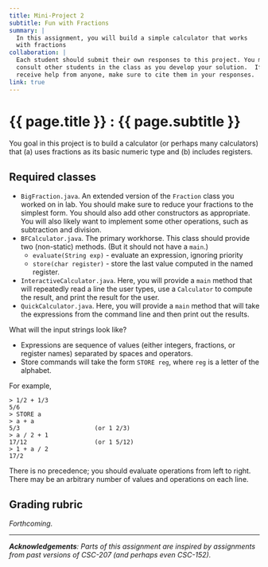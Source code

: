 ```yaml
---
title: Mini-Project 2
subtitle: Fun with Fractions
summary: |
  In this assignment, you will build a simple calculator that works
  with fractions
collaboration: |
  Each student should submit their own responses to this project. You may
  consult other students in the class as you develop your solution.  If you
  receive help from anyone, make sure to cite them in your responses. 
link: true
---
```

# {{ page.title }} : {{ page.subtitle }}

You goal in this project is to build a calculator (or perhaps many calculators) that (a) uses fractions as its basic numeric type and (b) includes registers.

## Required classes

* `BigFraction.java`.  An extended version of the `Fraction` class you
  worked on in lab.  You should make sure to reduce your fractions to
  the simplest form.  You should also add other constructors as appropriate.
  You will also likely want to implement some other operations, such
  as subtraction and division.
* `BFCalculator.java`.  The primary workhorse.  This class should
  provide two (non-static) methods.  (But it should not have a `main`.)
    * `evaluate(String exp)` - evaluate an expression, ignoring priority
    * `store(char register)` - store the last value computed in the
      named register.  
* `InteractiveCalculator.java`.  Here, you will provide a `main` method
  that will repeatedly read a line the user types, use a `Calculator`
  to compute the result, and print the result for the user.
* `QuickCalculator.java`.  Here, you will provide a `main` method
  that will take the expressions from the command line and then
  print out the results.

What will the input strings look like?  

* Expressions are sequence of values (either integers, fractions, or 
  register names) separated by spaces and operators.
* Store commands will take the form `STORE reg`, where `reg` is a letter
  of the alphabet.

For example,

```
> 1/2 + 1/3
5/6
> STORE a
> a + a
5/3                     (or 1 2/3)
> a / 2 + 1
17/12                   (or 1 5/12)
> 1 + a / 2
17/2
```

There is no precedence; you should evaluate operations from left to right.  There may be an arbitrary number of values and operations on each line.

## Grading rubric

_Forthcoming._

---

_**Acknowledgements**: Parts of this assignment are inspired by assignments from past versions of CSC-207 (and perhaps even CSC-152)._
